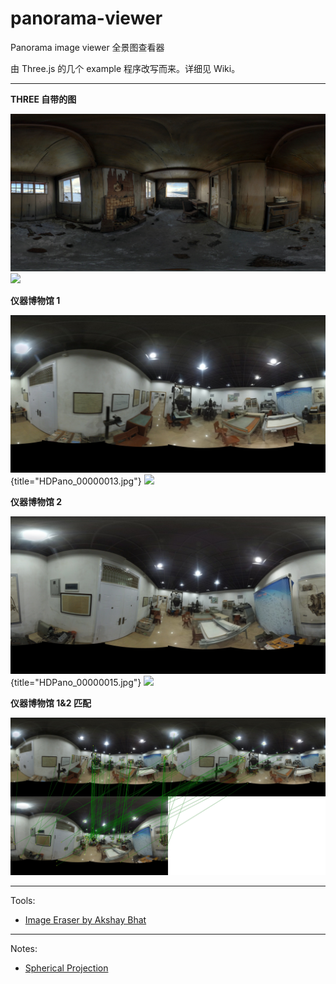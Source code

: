 # panorama-viewer
Panorama image viewer 全景图查看器

由 Three.js 的几个 example 程序改写而来。详细见 Wiki。

---

**THREE 自带的图**

![](texture.jpg)
![](https://rawgit.com/district10/panorama-viewer/gh-pages/texture.pgm.elsd.svg.marked.svg)

**仪器博物馆 1**

![](texture1.jpg){title="HDPano_00000013.jpg"}
![](https://rawgit.com/district10/panorama-viewer/gh-pages/texture1.pgm.elsd.svg.marked.svg)

**仪器博物馆 2**

![](texture2.jpg){title="HDPano_00000015.jpg"}
![](https://rawgit.com/district10/panorama-viewer/gh-pages/texture2.pgm.elsd.svg.marked.svg)

**仪器博物馆 1&2 匹配**

![](02_matches.jpg)

---

Tools:

-   [Image Eraser by Akshay Bhat](https://www.eraseimage.com/)

---

Notes:

-   [Spherical Projection](http://stemkoski.github.io/Three.js/Sphere-Project.html)
